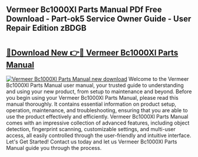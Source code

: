 ## Vermeer Bc1000Xl Parts Manual PDf Free Download - Part-ok5 Service Owner Guide - User Repair Edition zBDGB

# <h2><a href="http://bc5267.oget.top/?id=Vermeer+Bc1000Xl+Parts+Manual">🔗Download New 👉🔴 Vermeer Bc1000Xl Parts Manual</a></h2>

[![Vermeer Bc1000Xl Parts Manual new download](https://i.imgur.com/5g1atiW.png)](http://bc5267.oget.top/?id=Vermeer+Bc1000Xl+Parts+Manual)
Welcome to the Vermeer Bc1000Xl Parts Manual user manual, your trusted guide to understanding and using your new product, from setup to maintenance and beyond. Before you begin using your Vermeer Bc1000Xl Parts Manual, please read this manual thoroughly. It contains essential information on product setup, operation, maintenance, and troubleshooting, ensuring that you are able to use the product effectively and efficiently. Vermeer Bc1000Xl Parts Manual comes with an impressive collection of advanced features, including object detection, fingerprint scanning, customizable settings, and multi-user access, all easily controlled through the user-friendly and intuitive interface. Let's Get Started! Contact us today and let us Vermeer Bc1000Xl Parts Manual guide you through the process.
